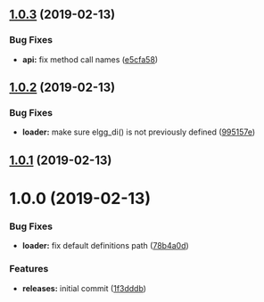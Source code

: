 <a name="1.0.3"></a>
## [1.0.3](https://github.com/hypeJunction/elgg-di/compare/1.0.2...1.0.3) (2019-02-13)


### Bug Fixes

* **api:** fix method call names ([e5cfa58](https://github.com/hypeJunction/elgg-di/commit/e5cfa58))



<a name="1.0.2"></a>
## [1.0.2](https://github.com/hypeJunction/elgg-di/compare/1.0.1...1.0.2) (2019-02-13)


### Bug Fixes

* **loader:** make sure elgg_di() is not previously defined ([995157e](https://github.com/hypeJunction/elgg-di/commit/995157e))



<a name="1.0.1"></a>
## [1.0.1](https://github.com/hypeJunction/elgg-di/compare/1.0.0...1.0.1) (2019-02-13)



<a name="1.0.0"></a>
# 1.0.0 (2019-02-13)


### Bug Fixes

* **loader:** fix default definitions path ([78b4a0d](https://github.com/hypeJunction/elgg-di/commit/78b4a0d))


### Features

* **releases:** initial commit ([1f3dddb](https://github.com/hypeJunction/elgg-di/commit/1f3dddb))



